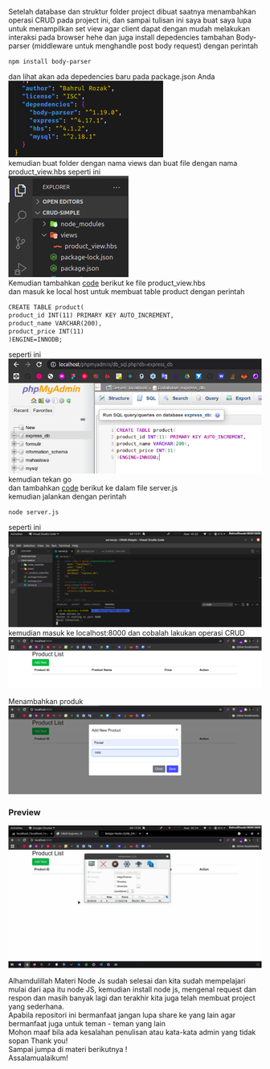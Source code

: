 Setelah database dan struktur folder project dibuat saatnya menambahkan operasi CRUD pada project ini, dan sampai tulisan ini saya buat saya lupa untuk menampilkan set view agar client dapat dengan mudah melakukan interaksi pada browser hehe dan juga install depedencies tambahan Body-parser (middleware untuk menghandle post body request) dengan perintah
```
npm install body-parser
```
dan lihat akan ada depedencies baru pada package.json Anda <br>
![](https://github.com/Bahrul-Rozak/Belajar-Node-JS/blob/main/08_CRUD_Operation/image/depedencies.png) <br>
kemudian buat folder dengan nama views dan buat file dengan nama product_view.hbs seperti ini <br>
![](https://github.com/Bahrul-Rozak/Belajar-Node-JS/blob/main/08_CRUD_Operation/image/folder.png)<br>
Kemudian tambahkan [code](https://github.com/Bahrul-Rozak/Belajar-Node-JS/blob/main/08_CRUD_Operation/source-code/views/product_view.hbs) berikut ke file product_view.hbs <br>
dan masuk ke local host untuk membuat table product dengan perintah 
```
CREATE TABLE product(
product_id INT(11) PRIMARY KEY AUTO_INCREMENT,
product_name VARCHAR(200),
product_price INT(11) 
)ENGINE=INNODB;
```
seperti ini <br>
![](https://github.com/Bahrul-Rozak/Belajar-Node-JS/blob/main/08_CRUD_Operation/image/localhost.png)<br>
kemudian tekan go <br>
dan tambahkan [code](https://github.com/Bahrul-Rozak/Belajar-Node-JS/blob/main/08_CRUD_Operation/source-code/server.js) berikut ke dalam file server.js <br>
kemudian jalankan dengan perintah 
```
node server.js
```
seperti ini <br>
![](https://github.com/Bahrul-Rozak/Belajar-Node-JS/blob/main/08_CRUD_Operation/image/run.png)
kemudian masuk ke localhost:8000 dan cobalah lakukan operasi CRUD <br>
![](https://github.com/Bahrul-Rozak/Belajar-Node-JS/blob/main/08_CRUD_Operation/image/CRUD.png) <br>

Menambahkan produk <br>
![](https://github.com/Bahrul-Rozak/Belajar-Node-JS/blob/main/08_CRUD_Operation/image/add.png)

### Preview
![](https://github.com/Bahrul-Rozak/Belajar-Node-JS/blob/main/08_CRUD_Operation/image/CRUD.gif)<br>

Alhamdulillah Materi Node Js sudah selesai dan kita sudah mempelajari mulai dari apa itu node JS, kemudian install node js, mengenal request dan respon dan masih banyak lagi dan terakhir kita juga telah membuat project yang sederhana. <br>
Apabila repositori ini bermanfaat jangan lupa share ke yang lain agar bermanfaat juga untuk teman - teman yang lain<br>
Mohon maaf bila ada kesalahan penulisan atau kata-kata admin yang tidak sopan
Thank you! <br>
Sampai jumpa di materi berikutnya ! <br>
Assalamualaikum!


